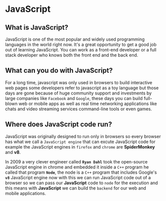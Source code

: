 # JavaScript
## What is JavaScript?
JavaScript is one of the most popular and widely used programming languages in the world right now. It's a great opportunity to get a good job out of learning JavaScript. You can work as a front-end developer or a full stack developer who knows both the front end and the back end.

## What can you do with JavaScript?
For a long time, javascript was only used in browsers to build interactive web pages some developers refer to javascript as a toy language but those days are gone because of huge community support and investments by large companies like `Facebook` and `Google`, these days you can build full-blown web or mobile apps as well as real time networking applications like chats and video streaming services command-line tools or even games.

## Where does JavaScript code run?
JavaScript was originally designed to run only in browsers so every browser has what we call a `JavaScript engine` that can excute JavaScript code for example the JavaScript engines in `firefox` and `chrome` are **SpiderMonkey** and **v8**.

In 2009 a very clever engineer called **`Ryan Dahl`** took the open-source JavaScript engine in chrome and embedded it inside a `C++` program he called that program **`Node`**, the node is a `C++` program that includes Google's **`v8`** JavaScript engine now with this we can run JavaScript code out of a browser so we can pass our **JavaScript** code to `node` for the execution and this means with **JavaScript** we can build the `backend` for our web and mobile applications. 






































